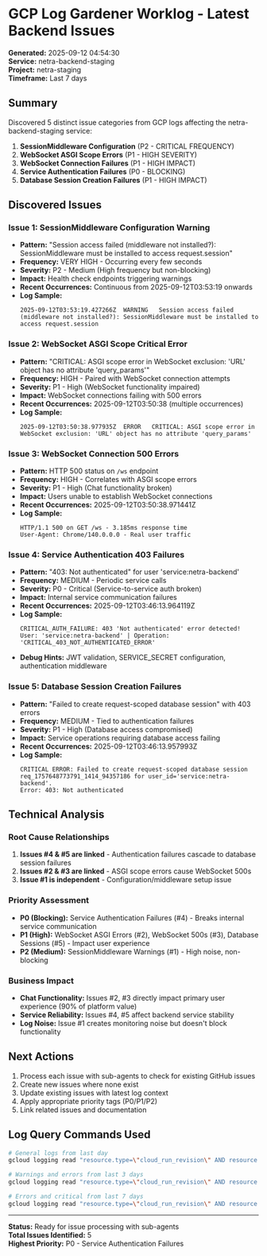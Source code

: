 # GCP Log Gardener Worklog - Latest Backend Issues

**Generated:** 2025-09-12 04:54:30  
**Service:** netra-backend-staging  
**Project:** netra-staging  
**Timeframe:** Last 7 days  

## Summary
Discovered 5 distinct issue categories from GCP logs affecting the netra-backend-staging service:

1. **SessionMiddleware Configuration** (P2 - CRITICAL FREQUENCY)
2. **WebSocket ASGI Scope Errors** (P1 - HIGH SEVERITY) 
3. **WebSocket Connection Failures** (P1 - HIGH IMPACT)
4. **Service Authentication Failures** (P0 - BLOCKING)
5. **Database Session Creation Failures** (P1 - HIGH IMPACT)

## Discovered Issues

### Issue 1: SessionMiddleware Configuration Warning
- **Pattern:** "Session access failed (middleware not installed?): SessionMiddleware must be installed to access request.session"
- **Frequency:** VERY HIGH - Occurring every few seconds
- **Severity:** P2 - Medium (High frequency but non-blocking)
- **Impact:** Health check endpoints triggering warnings
- **Recent Occurrences:** Continuous from 2025-09-12T03:53:19 onwards
- **Log Sample:**
  ```
  2025-09-12T03:53:19.427266Z  WARNING   Session access failed (middleware not installed?): SessionMiddleware must be installed to access request.session
  ```

### Issue 2: WebSocket ASGI Scope Critical Error  
- **Pattern:** "CRITICAL: ASGI scope error in WebSocket exclusion: 'URL' object has no attribute 'query_params'"
- **Frequency:** HIGH - Paired with WebSocket connection attempts
- **Severity:** P1 - High (WebSocket functionality impaired)
- **Impact:** WebSocket connections failing with 500 errors
- **Recent Occurrences:** 2025-09-12T03:50:38 (multiple occurrences)
- **Log Sample:**
  ```
  2025-09-12T03:50:38.977935Z  ERROR   CRITICAL: ASGI scope error in WebSocket exclusion: 'URL' object has no attribute 'query_params'
  ```

### Issue 3: WebSocket Connection 500 Errors
- **Pattern:** HTTP 500 status on `/ws` endpoint
- **Frequency:** HIGH - Correlates with ASGI scope errors
- **Severity:** P1 - High (Chat functionality broken)
- **Impact:** Users unable to establish WebSocket connections
- **Recent Occurrences:** 2025-09-12T03:50:38.971441Z
- **Log Sample:**
  ```
  HTTP/1.1 500 on GET /ws - 3.185ms response time
  User-Agent: Chrome/140.0.0.0 - Real user traffic
  ```

### Issue 4: Service Authentication 403 Failures
- **Pattern:** "403: Not authenticated" for user 'service:netra-backend'
- **Frequency:** MEDIUM - Periodic service calls
- **Severity:** P0 - Critical (Service-to-service auth broken)
- **Impact:** Internal service communication failures
- **Recent Occurrences:** 2025-09-12T03:46:13.964119Z
- **Log Sample:**
  ```
  CRITICAL_AUTH_FAILURE: 403 'Not authenticated' error detected! 
  User: 'service:netra-backend' | Operation: 'CRITICAL_403_NOT_AUTHENTICATED_ERROR'
  ```
- **Debug Hints:** JWT validation, SERVICE_SECRET configuration, authentication middleware

### Issue 5: Database Session Creation Failures
- **Pattern:** "Failed to create request-scoped database session" with 403 errors
- **Frequency:** MEDIUM - Tied to authentication failures
- **Severity:** P1 - High (Database access compromised)
- **Impact:** Service operations requiring database access failing
- **Recent Occurrences:** 2025-09-12T03:46:13.957993Z
- **Log Sample:**
  ```
  CRITICAL ERROR: Failed to create request-scoped database session 
  req_1757648773791_1414_94357186 for user_id='service:netra-backend'. 
  Error: 403: Not authenticated
  ```

## Technical Analysis

### Root Cause Relationships
1. **Issues #4 & #5 are linked** - Authentication failures cascade to database session failures
2. **Issues #2 & #3 are linked** - ASGI scope errors cause WebSocket 500s
3. **Issue #1 is independent** - Configuration/middleware setup issue

### Priority Assessment
- **P0 (Blocking):** Service Authentication Failures (#4) - Breaks internal service communication
- **P1 (High):** WebSocket ASGI Errors (#2), WebSocket 500s (#3), Database Sessions (#5) - Impact user experience
- **P2 (Medium):** SessionMiddleware Warnings (#1) - High noise, non-blocking

### Business Impact
- **Chat Functionality:** Issues #2, #3 directly impact primary user experience (90% of platform value)
- **Service Reliability:** Issues #4, #5 affect backend service stability
- **Log Noise:** Issue #1 creates monitoring noise but doesn't block functionality

## Next Actions
1. Process each issue with sub-agents to check for existing GitHub issues
2. Create new issues where none exist
3. Update existing issues with latest log context
4. Apply appropriate priority tags (P0/P1/P2)
5. Link related issues and documentation

## Log Query Commands Used
```bash
# General logs from last day
gcloud logging read "resource.type=\"cloud_run_revision\" AND resource.labels.service_name=\"netra-backend-staging\"" --limit=200 --format="table(timestamp,severity,jsonPayload.message,textPayload)" --freshness=1d

# Warnings and errors from last 3 days  
gcloud logging read "resource.type=\"cloud_run_revision\" AND resource.labels.service_name=\"netra-backend-staging\" AND severity>=WARNING" --limit=100 --format="json" --freshness=3d

# Errors and critical from last 7 days
gcloud logging read "resource.type=\"cloud_run_revision\" AND resource.labels.service_name=\"netra-backend-staging\" AND (severity=ERROR OR severity=CRITICAL)" --limit=50 --format="json" --freshness=7d
```

---
**Status:** Ready for issue processing with sub-agents  
**Total Issues Identified:** 5  
**Highest Priority:** P0 - Service Authentication Failures